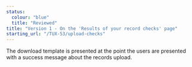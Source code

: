```yaml
---
status:
  colour: "blue"
  title: "Reviewed"
title: "Version 1 - On the 'Results of your record checks' page"
starting_url: "/TUX-53/upload-checks"
---
```


The download template is presented at the point the users are presented with a success message about the records upload.

